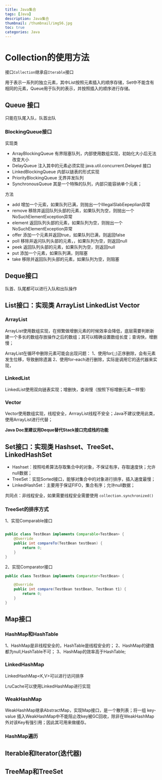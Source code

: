 ```yaml
---
title: Java集合
tags: [Java]
description: Java集合
thumbnail: /thumbnail/img56.jpg
toc: true
categories: Java
---
```




# Collection的使用方法

接口`Collection`继承自`Iterable`接口    

用于表示一系列的独立元素，其中List按照元素插入的顺序存储，Set中不能含有相同的元素，Queue用于队列的表示，并按照插入的顺序进行存储。
<!--more-->
## Queue 接口

只能在队尾入队，队首出队
### BlockingQueue接口
实现类 
* ArrayBlockingQueue 有界阻塞队列，内部使用数组实现，初始化大小后无法改变大小
* DelayQueue 注入其中的元素必须实现 java.util.concurrent.Delayed 接口
* LinkedBlockingQueue 内部以链表的形式实现
* PriorityBlockingQueue 无界并发队列
* SynchronousQueue 其是一个特殊的队列，内部只能容纳单个元素；

方法
* add 增加一个元索，如果队列已满，则抛出一个IIIegaISlabEepeplian异常
* remove   移除并返回队列头部的元素，如果队列为空，则抛出一个NoSuchElementException异常
* element  返回队列头部的元素，如果队列为空，则抛出一个NoSuchElementException异常
* offer  添加一个元素并返回true，如果队列已满，则返回false
* poll  移除并返问队列头部的元素，，如果队列为空，则返回null
* peek  返回队列头部的元素，如果队列为空，则返回null
* put  添加一个元素，如果队列满，则阻塞
* take 移除并返回队列头部的元素，如果队列为空，则阻塞

## Deque接口

队首、队尾都可以进行入队和出队操作


 

## List接口：实现类 ArrayList LinkedList Vector
### ArrayList

ArrayList使用数组实现，在频繁做增删元素的时候效率会降低，底层需要判断新建一个多长的数组存放操作之后的数组；其可以精确设置数组长度；查询快，增删慢；

ArrayList在循环中删除元素可能会出现问题：
1、使用for(;;)正序删除，会有元素发生位移，导致删除遗漏
2、使用for-each进行删除，实际是调用它的迭代器来实现，

### LinkedList
LinkedList使用双向链表实现；增删快，查询慢（按照下标增删元素一样慢） 

### Vector

Vector使用数组实现，线程安全，ArrrayList线程不安全；Java不建议使用此类，使用ArrayList进行代替；

    
    
**Java Doc里建议用Deque替代Stack接口完成栈的功能**


## Set接口：实现类 Hashset、TreeSet、LinkedHashSet

*  Hashset：按照哈希算法存取集合中的对象，不保证有序，存取速度快；允许null数据；
*  TreeSet：实现Sorted接口，能够对集合中的对象进行排序，插入速度最慢；
* LinkedHashSet：主要用于保证FIFO，集合有序；允许null数据；

共同点：非线程安全，如果需要线程安全需要使用 `collection.synchronized()`

### TreeSet的排序方式

1、实现Comparable接口

```java

public class TestBean implements Comparable<TestBean> {
    @Override
    public int compareTo(TestBean testBean) {
        return 0;
    }
}

```


2、实现Comparator接口

```java
public class TestBean implements Comparator<TestBean> {

    @Override
    public int compare(TestBean testBean, TestBean t1) {
        return 0;
    }
}

```



## Map接口

### HashMap和HashTable
1、HashMap是非线程安全的，HashTable是线程安全的；
2、HashMap的键值都为null,HashTable不可；
3、HashMap的效率高于HashTable;


### LinkedHashMap

LinkedHashMap<K,V>可以进行访问排序

LruCache可以使用LinkedHashMap进行实现

### WeakHashMap

WeakHashMap继承AbstractMap，实现Map接口，是一个散列表；将一组 key-value 插入WeakHashMap中不能阻止改key被GC回收，除非在WeakHashMap外对该Key有强引用；因此其可用来做缓存。


### HashMap遍历



##  Iterable和Iterator(迭代器)



## TreeMap和TreeSet



